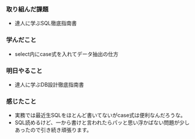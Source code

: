 ### 取り組んだ課題
 - 達人に学ぶSQL徹底指南書

### 学んだこと
- select内にcase式を入れてデータ抽出の仕方

### 明日やること
- 達人に学ぶDB設計徹底指南書

### 感じたこと
- 実務では最近生SQLをほとんど書いてないがcase式は便利なんだろうな。
- SQL読めるけど、一から書けと言われたらパッと思い浮かばない問題が少しあったので引き続き頑張ります。